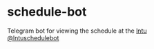 # schedule-bot

Telegram bot for viewing the schedule at the [lntu](https://lntu.edu.ua)<br>
[@lntuschedulebot](https://t.me/lntuschedulebot)

